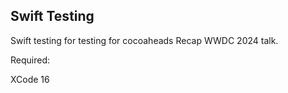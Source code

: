 ## Swift Testing 

Swift testing for testing for cocoaheads Recap WWDC 2024 talk.

Required:

XCode 16
